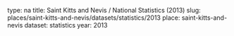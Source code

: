 type: na
title: Saint Kitts and Nevis / National Statistics (2013)
slug: places/saint-kitts-and-nevis/datasets/statistics/2013
place: saint-kitts-and-nevis
dataset: statistics
year: 2013
